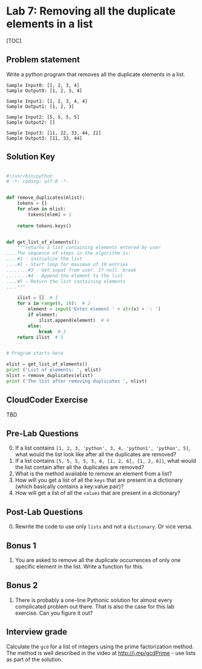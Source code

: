 
# Lab 7: Removing  all the duplicate elements in a list

[TOC]

## Problem statement 

Write a python program that removes all the duplicate elements in a list. 

	Sample Input0: [1, 2, 3, 4]
	Sample Output0: [1, 2, 3, 4]

	Sample Input1: [1, 2, 3, 4, 4]
	Sample Output1: [1, 2, 3]

	Sample Input2: [5, 5, 5, 5]
	Sample Output2: []

	Sample Input3: [11, 22, 33, 44, 22]
	Sample Output3: [11, 33, 44]


## Solution Key

```python 

#!/usr/bin/python
# -*- coding: utf-8 -*-


def remove_duplicates(mlist):
	tokens = {}
	for elem in mlist: 
		tokens[elem] = 1 
		
	return tokens.keys()


def get_list_of_elements():
    """returns a list containing elements entered by user
....The sequence of steps in the algorithm is:
....#1 - initialize the list
....#2 - Start loop for maximum of 10 entries
........#3 - Get input from user. If null, break
........#4 - Append the element to the list
....#5 - Return the list containing elements
...."""

    ilist = []  # 1
    for x in range(0, 10):  # 2
        element = input('Enter element ' + str(x) + ': ')
        if element:
            ilist.append(element)  # 4
        else:
            break  # 3
    return ilist  # 5


# Program starts here

elist = get_list_of_elements()
print ('List of elements: ', elist)
nlist = remove_duplicates(elist)
print ('The list after removing duplicates ', nlist)


```


## CloudCoder Exercise 

TBD 

## Pre-Lab Questions 

0. If a list contains `[1, 2, 3, 'python', 3, 4, 'python1', 'python', 5]`, what would the list look like after all the duplicates are removed? 
1. If a list contains `[5, 5, 5, 5, 5, 6, [1, 2, 6], [1, 2, 6]]`, what would the list contain after all the duplicates are removed? 
2. What is the method available to remove an element from a list? 
3. How will you get a list of all the `keys` that are present in a dictionary (which basically contains a key:value pair)? 
4. How will get a list of all the `values` that are present in a dictionary? 


## Post-Lab Questions 

0. Rewrite the code to use only `lists` and not a `dictionary`. Or vice versa. 

## Bonus 1 

1. You are asked to remove all the duplicate occurrences of only one specific element in the list. Write a function for this. 

## Bonus 2 

1. There is probably a one-line Pythonic solution for almost every complicated problem out there. That is also the case for this lab exercise. Can you figure it out? 

## Interview grade

Calculate the `gcd` for a list of integers using the prime factorization method. The method is well described in the video at http://j.mp/gcdPrime - use lists as part of the solution. 

